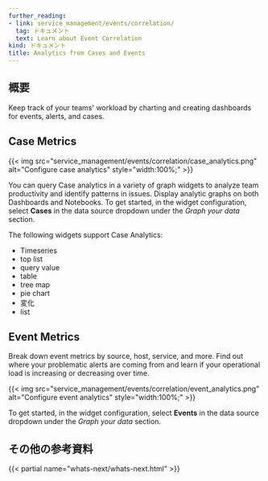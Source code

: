 ```yaml
---
further_reading:
- link: service_management/events/correlation/
  tag: ドキュメント
  text: Learn about Event Correlation
kind: ドキュメント
title: Analytics from Cases and Events
---
```


## 概要

Keep track of your teams' workload by charting and creating dashboards for events, alerts, and cases. 


## Case Metrics

{{< img src="service_management/events/correlation/case_analytics.png" alt="Configure case analytics" style="width:100%;" >}}


You can query Case analytics in a variety of graph widgets to analyze team productivity and identify patterns in issues. Display analytic graphs on both Dashboards and Notebooks. To get started, in the widget configuration, select **Cases** in the data source dropdown under the *Graph your data* section. 

The following widgets support Case Analytics:

- Timeseries
- top list
- query value 
- table
- tree map 
- pie chart 
- 変化
- list


## Event Metrics

Break down event metrics by source, host, service, and more. Find out where your problematic alerts are coming from and learn if your operational load is increasing or decreasing over time.

{{< img src="service_management/events/correlation/event_analytics.png" alt="Configure event analytics" style="width:100%;" >}}

To get started, in the widget configuration, select **Events** in the data source dropdown under the *Graph your data* section. 

## その他の参考資料

{{< partial name="whats-next/whats-next.html" >}}